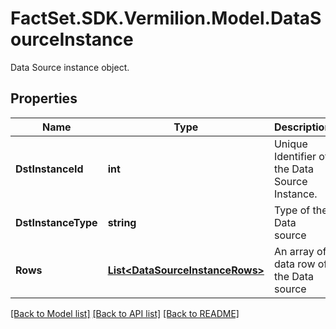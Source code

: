 # FactSet.SDK.Vermilion.Model.DataSourceInstance
Data Source instance object.

## Properties

Name | Type | Description | Notes
------------ | ------------- | ------------- | -------------
**DstInstanceId** | **int** | Unique Identifier of the Data Source Instance. | [optional] 
**DstInstanceType** | **string** | Type of the Data source | [optional] 
**Rows** | [**List&lt;DataSourceInstanceRows&gt;**](DataSourceInstanceRows.md) | An array of data row of the Data source | [optional] 

[[Back to Model list]](../README.md#documentation-for-models) [[Back to API list]](../README.md#documentation-for-api-endpoints) [[Back to README]](../README.md)

